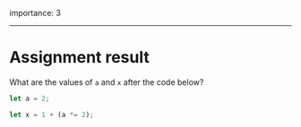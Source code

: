 importance: 3

---

# Assignment result

What are the values of `a` and `x` after the code below?

```js
let a = 2;

let x = 1 + (a *= 2);
```
